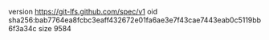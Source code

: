 version https://git-lfs.github.com/spec/v1
oid sha256:bab7764ea8fcbc3eaff432672e01fa6ae3e7f43cae7443eab0c5119bb6f3a34c
size 9584
